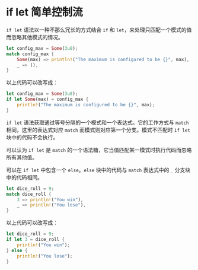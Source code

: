 # if let 简单控制流

`if let` 语法以一种不那么冗长的方式结合 `if` 和 `let`，来处理只匹配一个模式的值而忽略其他模式的情况。

```rust
let config_max = Some(3u8);
match config_max {
    Some(max) => println!("The maximum is configured to be {}", max),
    _ => (),
}
```

以上代码可以改写成：

```rust
let config_max = Some(3u8);
if let Some(max) = config_max {
    println!("The maximum is configured to be {}", max);
}
```

`if let` 语法获取通过等号分隔的一个模式和一个表达式。它的工作方式与 `match` 相同，这里的表达式对应 `match` 而模式则对应第一个分支。模式不匹配时 `if let` 块中的代码不会执行。

可以认为 `if let` 是 `match` 的一个语法糖，它当值匹配某一模式时执行代码而忽略所有其他值。

可以在 `if let` 中包含一个 `else`。`else` 块中的代码与 `match` 表达式中的 `_` 分支块中的代码相同。

```rust
let dice_roll = 9;
match dice_roll {
    3 => println!("You win"),
    _ => println!("You lose"),
}
```

以上代码可以改写成：

```rust
let dice_roll = 9;
if let 3 = dice_roll {
    println!("You win");
} else {
    println!("You lose");
}
```
